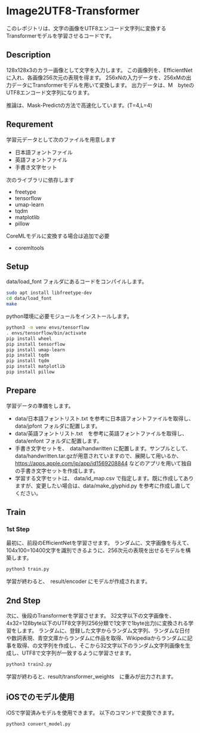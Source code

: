 # Image2UTF8-Transformer
このレポジトリは、文字の画像をUTF8エンコード文字列に変換するTransformerモデルを学習させるコードです。

## Description
128x128x3のカラー画像として文字を入力します。
この画像列を、EfficientNetに入れ、各画像256次元の表現を得ます。
256xNの入力データを、256xMの出力データにTransformerモデルを用いて変換します。
出力データは、M　byteのUTF8エンコード文字列になります。

推論は、Mask-Predictの方法で高速化しています。(T=4,L=4)

## Requrement
学習元データとして次のファイルを用意します
+ 日本語フォントファイル
+ 英語フォントファイル
+ 手書き文字セット

次のライブラリに依存します
- freetype
- tensorflow
- umap-learn
- tqdm
- matplotlib
- pillow

CoreMLモデルに変換する場合は追加で必要
- coremltools

## Setup
data/load_font フォルダにあるコードをコンパイルします。
``` bash
sudo apt install libfreetype-dev
cd data/load_font
make
```

python環境に必要モジュールをインストールします。
``` bash
python3 -m venv envs/tensorflow
. envs/tensorflow/bin/activate
pip install wheel
pip install tensorflow
pip install umap-learn
pip install tqdm
pip install tqdm
pip install matplotlib
pip install pillow
```

## Prepare
学習データの準備をします。
- data/日本語フォントリスト.txt を参考に日本語フォントファイルを取得し、 data/jpfont フォルダに配置します。
- data/英語フォントリスト.txt　を参考に英語フォントファイルを取得し、 data/enfont フォルダに配置します。
- 手書き文字セットを、　data/handwritten に配置します。サンプルとして、 data/handwritten.tar.gzが用意されていますので、展開して用いるか、 https://apps.apple.com/jp/app/id1569208844 などのアプリを用いて独自の手書き文字セットを作成します。
- 学習する文字セットは、 data/id_map.csv で指定します。既に作成してありますが、変更したい場合は、data/make_glyphid.py を参考に作成し直してください。

## Train
### 1st Step
最初に、前段のEfficientNetを学習させます。
ランダムに、文字画像を与えて、104x100=10400文字を識別できるように、256次元の表現を出せるモデルを構築します。

``` bash
python3 train.py
```

学習が終わると、　result/encoder にモデルが作成されます。

## 2nd Step
次に、後段のTransformerを学習させます。
32文字以下の文字画像を、4x32=128byte以下のUTF8文字列(256分類で1文字で1byte出力)に変換される学習をします。
ランダムに、登録した文字からランダム文字列、ランダムな日付や数詞表現、青空文庫からランダムに作品を取得、Wikipediaからランダムに記事を取得、の文字列を作成し、そこから32文字以下のランダム文字列画像を生成し、UTF8で文字列が一致するように学習させます。

``` bash
python3 train2.py
```

学習が終わると、result/transformer_weights　に重みが出力されます。

## iOSでのモデル使用
iOSで学習済みモデルを使用できます。
以下のコマンドで変換できます。

``` bash
python3 convert_model.py
```



